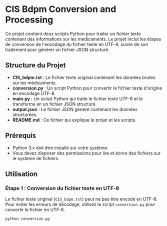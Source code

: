 # CIS Bdpm Conversion and Processing

Ce projet contient deux scripts Python pour traiter un fichier texte contenant des informations sur les médicaments. Le projet inclut les étapes de conversion de l'encodage du fichier texte en UTF-8, suivie de son traitement pour générer un fichier JSON structuré.

## Structure du Projet

- **CIS_bdpm.txt** : Le fichier texte original contenant les données brutes sur les médicaments.
- **conversion.py** : Un script Python pour convertir le fichier texte d'origine en encodage UTF-8.
- **main.py** : Un script Python qui traite le fichier texte UTF-8 et le transforme en un fichier JSON structuré.
- **output.json** : Le fichier JSON généré contenant les données structurées.
- **README.md** : Ce fichier qui explique le projet et les scripts.

## Prérequis

- Python 3.x doit être installé sur votre système.
- Vous devez disposer des permissions pour lire et écrire des fichiers sur le système de fichiers.

## Utilisation

### Étape 1 : Conversion du fichier texte en UTF-8

Le fichier texte original (`CIS_bdpm.txt`) peut ne pas être encodé en UTF-8. Pour éviter les erreurs de décodage, utilisez le script `conversion.py` pour convertir le fichier en UTF-8.

```bash
python conversion.py
